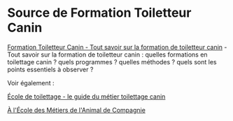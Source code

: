# Source de Formation Toiletteur Canin

[Formation Toiletteur Canin - Tout savoir sur la formation de toiletteur canin](https://formation-toiletteur-canin.net?utm_source=github+doc-audreco-formation-toiletteur-canin-net) - Tout savoir sur la formation de toiletteur canin : quelles formations en toilettage canin ? quels programmes ? quelles méthodes ? quels sont les points essentiels à observer ?

Voir également :

[École de toilettage - le guide du métier toilettage canin](https://ecole-de-toilettage.com?utm_source=github+doc-audreco-formation-toiletteur-canin-net)

[À l'École des Métiers de l'Animal de Compagnie](https://audreco.com?utm_source=github+doc-audreco-formation-toiletteur-canin-net)